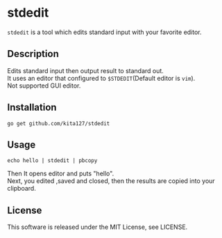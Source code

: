 # stdedit
`stdedit` is a tool which edits standard input with your favorite editor.

## Description
Edits standard input then output result to standard out.<br>
It uses an editor that configured to `$STDEDIT`(Default editor is `vim`).<br>
Not supported GUI editor.<br>

## Installation
`go get github.com/kita127/stdedit`

## Usage
`echo hello | stdedit | pbcopy`<br>

Then It opens editor and puts "hello".<br>
Next, you edited ,saved and closed, then the results are copied into your clipboard.<br>

## License
This software is released under the MIT License, see LICENSE.
